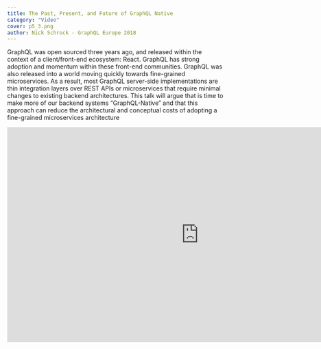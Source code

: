 ```yaml
---
title: The Past, Present, and Future of GraphQL Native
category: "Video"
cover: p5_3.png
author: Nick Schrock - GraphQL Europe 2018
---
```


GraphQL was open sourced three years ago, and released within the context of a client/front-end ecosystem: React. GraphQL has strong adoption and momentum within these front-end communities. GraphQL was also released into a world moving quickly towards fine-grained microservices. As a result, most GraphQL server-side implementations are thin integration layers over REST APIs or microservices that require minimal changes to existing backend architectures. This talk will argue that is time to make more of our backend systems “GraphQL-Native” and that this approach can reduce the architectural and conceptual costs of adopting a fine-grained microservices architecture

<iframe width="892" height="502" src="https://www.youtube.com/embed/zMa8rfXI6MM" frameborder="0" allow="autoplay; encrypted-media" allowfullscreen></iframe>

